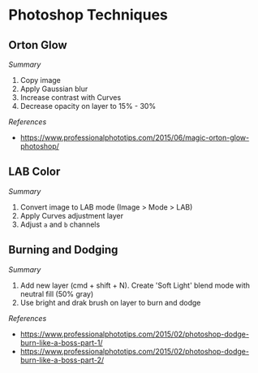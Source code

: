 # Photoshop Techniques

##  Orton Glow

*Summary*

1. Copy image
2. Apply Gaussian blur
3. Increase contrast with Curves
4. Decrease opacity on layer to 15% - 30%

*References*

- https://www.professionalphototips.com/2015/06/magic-orton-glow-photoshop/


## LAB Color

*Summary*

1. Convert image to LAB mode (Image > Mode > LAB)
2. Apply Curves adjustment layer
3. Adjust `a` and `b` channels

## Burning and Dodging

*Summary*

1. Add new layer (cmd + shift + N). Create 'Soft Light' blend mode with neutral fill (50% gray)
2. Use bright and drak brush on layer to burn and dodge

*References*

- https://www.professionalphototips.com/2015/02/photoshop-dodge-burn-like-a-boss-part-1/
- https://www.professionalphototips.com/2015/02/photoshop-dodge-burn-like-a-boss-part-2/

